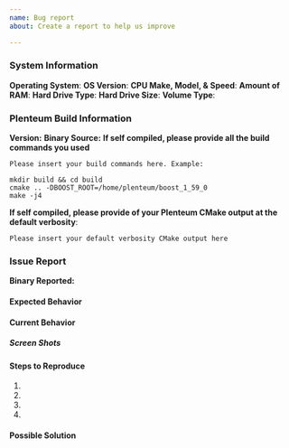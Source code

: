 ```yaml
---
name: Bug report
about: Create a report to help us improve

---
```


<!-- please make sure that your issue title provides a high level overview of the issue experienced. -->

### System Information

**Operating System**: <!-- please supply your operating system -->
**OS Version**: <!-- please supply the version number for your OS -->
**CPU Make, Model, & Speed**: <!-- please supply your CPU make, model, & speed -->
**Amount of RAM**: <!-- please supply the amount of memory in your machine -->
**Hard Drive Type**: <!-- please indicate whether platter based or SSD -->
**Hard Drive Size**: <!-- please indicate the size of your hard drive -->
**Volume Type**: <!-- please indicate FAT32/NTFS/ext3/ext4 -->

### Plenteum Build Information

**Version:** <!-- please indicate the full build number ex. 0.3.0.1269 -->
**Binary Source:** <!-- please indicate if you compiled the binaries yourself or if you are using pre-compiled binaries please link to the source of those binaries  -->
**If self compiled, please provide all the build commands you used**
```
Please insert your build commands here. Example:

mkdir build && cd build
cmake .. -DBOOST_ROOT=/home/plenteum/boost_1_59_0
make -j4
```

**If self compiled, please provide of your Plenteum CMake output at the default verbosity**:
```
Please insert your default verbosity CMake output here
```

### Issue Report

**Binary Reported:** <!-- does this issue affect zedwallet, Plenteumd, wallet-service, miner? -->

#### Expected Behavior

<!-- please explain what you expected to happen -->

#### Current Behavior

<!-- please explain in detail what actually happened -->

##### Screen Shots

<!-- please include any screenshots showing the issue in this section, if no screenshots are available this section may be removed -->

#### Steps to Reproduce

<!-- Please provide detailed steps on how we might reproduce this issue -->

1. <!-- step 1 -->
2. <!-- step 2 -->
3. <!-- step 3 -->
4. <!-- add more steps as needed -->

#### Possible Solution

<!-- If you believe you have a possible solution for your reported issue, please provide details of that solution here; otherwise, you may remove this section entirely -->
